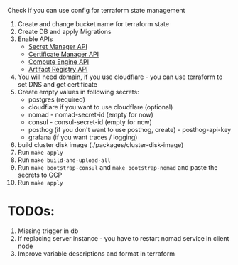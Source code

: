 Check if you can use config for terraform state management

1. Create and change bucket name for terraform state
2. Create DB and apply Migrations
3. Enable APIs
   - [Secret Manager API](https://console.cloud.google.com/apis/library/secretmanager.googleapis.com)
   - [Certificate Manager API](https://console.cloud.google.com/apis/library/certificatemanager.googleapis.com)
   - [Compute Engine API](https://console.cloud.google.com/apis/library/compute.googleapis.com)
   - [Artifact Registry API](https://console.cloud.google.com/apis/library/artifactregistry.googleapis.com)
4. You will need domain, if you use cloudflare - you can use terraform to set DNS and get certificate
5. Create empty values in following secrets:
   - postgres (required)
   - cloudflare if you want to use cloudflare (optional)
   - nomad - nomad-secret-id (empty for now)
   - consul - consul-secret-id (empty for now)
   - posthog (if you don't want to use posthog, create) - posthog-api-key
   - grafana (if you want traces / logging)
6. build cluster disk image (./packages/cluster-disk-image)
7. Run `make apply`
8. Run `make build-and-upload-all`
9. Run `make bootstrap-consul` and `make bootstrap-nomad` and paste the secrets to GCP
10. Run `make apply`


# TODOs:
1. Missing trigger in db
1. If replacing server instance - you have to restart nomad service in client node
1. Improve variable descriptions and format in terraform
